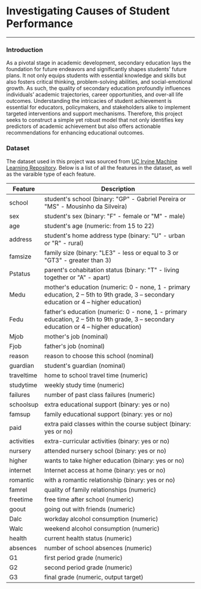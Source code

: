 # Investigating Causes of Student Performance

---

### Introduction

As a pivotal stage in academic development, secondary education lays the foundation for future endeavors and significantly shapes students’ future plans. It not only equips students with essential knowledge and skills but also fosters critical thinking, problem-solving abilities, and social-emotional growth. As such, the quality of secondary education profoundly influences individuals’ academic trajectories, career opportunities, and over-all life outcomes. Understanding the intricacies of student achievement is essential for educators, policymakers, and stakeholders alike to implement targeted interventions and support mechanisms. Therefore, this project seeks to construct a simple yet robust model that not only identifies key predictors of academic achievement but also offers actionable recommendations for enhancing educational outcomes.

### Dataset

The dataset used in this project was sourced from [UC Irvine Machine Learning Repository](https://archive.ics.uci.edu/dataset/320/student+performance). Below is a list of all the features in the dataset, as well as the varaible type of each feature.

| Feature | Description |
|---------|-------------|
| school | student's school (binary: "GP" - Gabriel Pereira or "MS" - Mousinho da Silveira) |
| sex | student's sex (binary: "F" - female or "M" - male) |
| age | student's age (numeric: from 15 to 22) |
| address | student's home address type (binary: "U" - urban or "R" - rural) |
| famsize | family size (binary: "LE3" - less or equal to 3 or "GT3" - greater than 3) |
| Pstatus | parent's cohabitation status (binary: "T" - living together or "A" - apart) |
| Medu | mother's education (numeric: 0 - none, 1 - primary education, 2 – 5th to 9th grade, 3 – secondary education or 4 – higher education) |
| Fedu | father's education (numeric: 0 - none, 1 - primary education, 2 – 5th to 9th grade, 3 – secondary education or 4 – higher education) |
| Mjob | mother's job (nominal) |
| Fjob | father's job (nominal) |
| reason | reason to choose this school (nominal) |
| guardian | student's guardian (nominal) |
| traveltime | home to school travel time (numeric) |
| studytime | weekly study time (numeric) |
| failures | number of past class failures (numeric) |
| schoolsup | extra educational support (binary: yes or no) |
| famsup | family educational support (binary: yes or no) |
| paid | extra paid classes within the course subject (binary: yes or no) |
| activities | extra-curricular activities (binary: yes or no) |
| nursery | attended nursery school (binary: yes or no) |
| higher | wants to take higher education (binary: yes or no) |
| internet | Internet access at home (binary: yes or no) |
| romantic | with a romantic relationship (binary: yes or no) |
| famrel | quality of family relationships (numeric) |
| freetime | free time after school (numeric) |
| goout | going out with friends (numeric) |
| Dalc | workday alcohol consumption (numeric) |
| Walc | weekend alcohol consumption (numeric) |
| health | current health status (numeric) |
| absences | number of school absences (numeric) |
| G1 | first period grade (numeric) |
| G2 | second period grade (numeric) |
| G3 | final grade (numeric, output target) |
